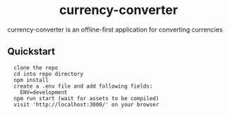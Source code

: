 <h1 align="center" >currency-converter</h1>

currency-converter is an offline-first application for converting currencies

## Quickstart 
```
  clone the repo
  cd into repo directory
  npm install
  create a .env file and add following fields:
    ENV=development
  npm run start (wait for assets to be compiled)
  visit 'http://localhost:3000/' on your browser